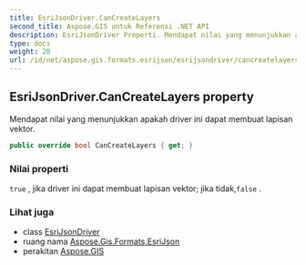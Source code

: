 ```yaml
---
title: EsriJsonDriver.CanCreateLayers
second_title: Aspose.GIS untuk Referensi .NET API
description: EsriJsonDriver Properti. Mendapat nilai yang menunjukkan apakah driver ini dapat membuat lapisan vektor.
type: docs
weight: 20
url: /id/net/aspose.gis.formats.esrijson/esrijsondriver/cancreatelayers/
---
```

## EsriJsonDriver.CanCreateLayers property

Mendapat nilai yang menunjukkan apakah driver ini dapat membuat lapisan vektor.

```csharp
public override bool CanCreateLayers { get; }
```

### Nilai properti

`true` , jika driver ini dapat membuat lapisan vektor; jika tidak,`false` .

### Lihat juga

* class [EsriJsonDriver](../)
* ruang nama [Aspose.Gis.Formats.EsriJson](../../esrijsondriver/)
* perakitan [Aspose.GIS](../../../)


